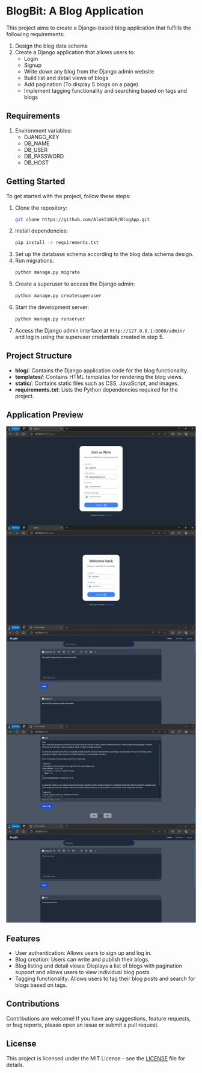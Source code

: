 # BlogBit: A Blog Application

This project aims to create a Django-based blog application that fulfills the following requirements:
1. Design the blog data schema
2. Create a Django application that allows users to:
    - Login
    - Signup
    - Write down any blog from the Django admin website
    - Build list and detail views of blogs
    - Add pagination (To display 5 blogs on a page)
    - Implement tagging functionality and searching based on tags and blogs

## Requirements
1. Environment variables:
   - DJANGO_KEY
   - DB_NAME
   - DB_USER
   - DB_PASSWORD
   - DB_HOST

## Getting Started
To get started with the project, follow these steps:

1. Clone the repository:
   ```bash
   git clone https://github.com/Alok5102R/BlogApp.git
   ```
2. Install dependencies:
   ```bash
   pip install -r requirements.txt
   ```
3. Set up the database schema according to the blog data schema design.
4. Run migrations:
   ```bash
   python manage.py migrate
   ```
5. Create a superuser to access the Django admin:
   ```bash
   python manage.py createsuperuser
   ```
6. Start the development server:
   ```bash
   python manage.py runserver
   ```
7. Access the Django admin interface at `http://127.0.0.1:8000/admin/` and log in using the superuser credentials created in step 5.

## Project Structure
- **blog/**: Contains the Django application code for the blog functionality.
- **templates/**: Contains HTML templates for rendering the blog views.
- **static/**: Contains static files such as CSS, JavaScript, and images.
- **requirements.txt**: Lists the Python dependencies required for the project.

## Application Preview

<img align="center" src="https://github.com/Alok5102R/BlogApp/blob/master/static/img/blogregister.jpg" alt="blogregister">
<img align="center" src="https://github.com/Alok5102R/BlogApp/blob/master/static/img/bloglogin.jpg" alt="bloglogin">
<img align="center" src="https://github.com/Alok5102R/BlogApp/blob/master/static/img/bloghome1.jpg" alt="bloghome1">
<img align="center" src="https://github.com/Alok5102R/BlogApp/blob/master/static/img/bloghome2.jpg" alt="bloghome2">
<img align="center" src="https://github.com/Alok5102R/BlogApp/blob/master/static/img/blogsearch.jpg" alt="blogsearch">

## Features
- User authentication: Allows users to sign up and log in.
- Blog creation: Users can write and publish their blogs.
- Blog listing and detail views: Displays a list of blogs with pagination support and allows users to view individual blog posts.
- Tagging functionality: Allows users to tag their blog posts and search for blogs based on tags.

## Contributions
Contributions are welcome! If you have any suggestions, feature requests, or bug reports, please open an issue or submit a pull request.

## License
This project is licensed under the MIT License - see the [LICENSE](LICENSE) file for details.
